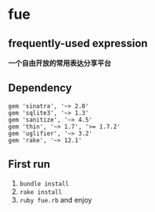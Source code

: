 # fue
## frequently-used expression

**一个自由开放的常用表达分享平台**

## Dependency
```
gem 'sinatra', '~> 2.0'
gem 'sqlite3', '~> 1.3'
gem 'sanitize', '~> 4.5'
gem 'thin', '~> 1.7', '>= 1.7.2'
gem 'uglifier', '~> 3.2'
gem 'rake', '~> 12.1'
```

## First run
1. `bundle install`
2. `rake install`
3. `ruby fue.rb` and enjoy
